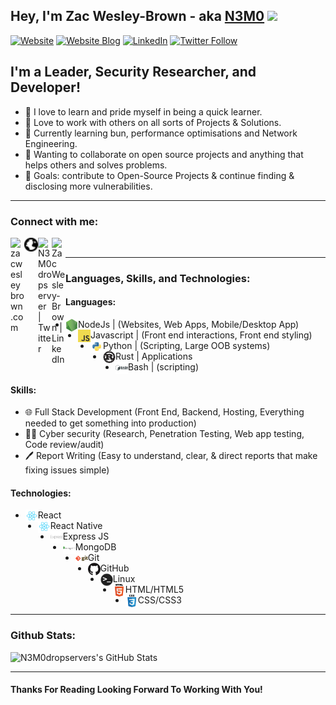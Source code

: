 ## Hey, I'm Zac Wesley-Brown - aka [N3M0][website] <img src="https://media.giphy.com/media/hvRJCLFzcasrR4ia7z/giphy.gif" width="25px">

[![Website](https://img.shields.io/website?label=ZacWesleyBrown.com&style=for-the-badge&url=https%3A%2F%2Fzacwesleybrown.com)](https://zacwesleybrown.com)
[![Website Blog](https://img.shields.io/website?label=My%20Blog&style=for-the-badge&url=https%3A%2F%2Fblog.zacwesleybrown.com)](https://blog.zacwesleybrown.com)
[![LinkedIn](https://img.shields.io/badge/LinkedIn-blue?label=Zac%20Wesley-Brown&style=for-the-badge&logo=linkedin&url=https://linkedin.com/in/zac-wesley-brown)](https://linkedin.com/in/zac-wesley-brown)
[![Twitter Follow](https://img.shields.io/twitter/follow/N3M0dropserver?color=1DA1F2&logo=twitter&style=for-the-badge)](https://twitter.com/intent/follow?original_referer=https%3A%2F%2Fgithub.com%2FN3M0dropserver&screen_name=N3M0dropserver)



## I'm a Leader, Security Researcher, and Developer!

- 📕 I love to learn and pride myself in being a quick learner.
- 🔭 Love to work with others on all sorts of Projects & Solutions.
- 🌱 Currently learning bun, performance optimisations and Network Engineering.
- 🤝 Wanting to collaborate on open source projects and anything that helps others and solves problems.
- 🎯 Goals: contribute to Open-Source Projects & continue finding & disclosing more vulnerabilities.

---

### Connect with me:

[<img align="left" alt="zacwesleybrown.com" width="22px" src="https://cdn.jsdelivr.net/npm/simple-icons@3.13.0/icons/googlemessages.svg" />][website]
[<img align="left" alt="blog.zacwesleybrown.com" width="22px" src="https://raw.githubusercontent.com/iconic/open-iconic/master/svg/globe.svg" />][blog]
[<img align="left" alt="N3M0dropserver | Twitter" width="22px" src="https://cdn.jsdelivr.net/npm/simple-icons@v3/icons/twitter.svg" />][twitter]
[<img align="left" alt="Zac Wesley-Brown | LinkedIn" width="22px" src="https://cdn.jsdelivr.net/npm/simple-icons@v3/icons/linkedin.svg" />][linkedin]
<br/>

---

### Languages, Skills, and Technologies:
#### Languages:
- <img align="left" alt="Node.js" width="20px" src="https://raw.githubusercontent.com/github/explore/80688e429a7d4ef2fca1e82350fe8e3517d3494d/topics/nodejs/nodejs.png"/> NodeJs | (Websites, Web Apps, Mobile/Desktop App)
- <img align="left" alt="JavaScript" width="20px" src="https://raw.githubusercontent.com/github/explore/80688e429a7d4ef2fca1e82350fe8e3517d3494d/topics/javascript/javascript.png"/> Javascript | (Front end interactions, Front end styling)
- <img align="left" alt="Python" width="20px" src="https://raw.githubusercontent.com/github/explore/e94815998e4e0713912fed477a1f346ec04c3da2/topics/python/python.png"/> Python | (Scripting, Large OOB systems)
- <img align="left" alt="Rust" width="20px" src="https://raw.githubusercontent.com/github/explore/e94815998e4e0713912fed477a1f346ec04c3da2/topics/rust/rust.png"/> Rust | Applications
- <img align="left" alt="Bash" width="20px" src="https://raw.githubusercontent.com/github/explore/e94815998e4e0713912fed477a1f346ec04c3da2/topics/bash/bash.png"/> Bash | (scripting)

#### Skills:
- 🌐 Full Stack Development (Front End, Backend, Hosting, Everything needed to get something into production)
- 👨‍💻 Cyber security (Research, Penetration Testing, Web app testing, Code review/audit)
- 🖊️ Report Writing (Easy to understand, clear, & direct reports that make fixing issues simple)

#### Technologies:
- <img align="left" alt="React" width="20px" src="https://raw.githubusercontent.com/github/explore/80688e429a7d4ef2fca1e82350fe8e3517d3494d/topics/react/react.png" /> React
- <img align="left" alt="React-Native" width="20px" src="https://raw.githubusercontent.com/github/explore/80688e429a7d4ef2fca1e82350fe8e3517d3494d/topics/react-native/react-native.png" /> React Native
- <img align="left" alt="Express" width="20px" src="https://raw.githubusercontent.com/github/explore/80688e429a7d4ef2fca1e82350fe8e3517d3494d/topics/express/express.png" /> Express JS
- <img align="left" alt="MongoDB" width="20px" src="https://raw.githubusercontent.com/github/explore/80688e429a7d4ef2fca1e82350fe8e3517d3494d/topics/mongodb/mongodb.png" /> MongoDB
- <img align="left" alt="Git" width="20px" src="https://raw.githubusercontent.com/github/explore/80688e429a7d4ef2fca1e82350fe8e3517d3494d/topics/git/git.png" /> Git
- <img align="left" alt="GitHub" width="20px" src="https://raw.githubusercontent.com/github/explore/78df643247d429f6cc873026c0622819ad797942/topics/github/github.png" /> GitHub
- <img align="left" alt="Terminal" width="20px" src="https://raw.githubusercontent.com/github/explore/80688e429a7d4ef2fca1e82350fe8e3517d3494d/topics/terminal/terminal.png" /> Linux
- <img align="left" alt="HTML5" width="20px" src="https://raw.githubusercontent.com/github/explore/80688e429a7d4ef2fca1e82350fe8e3517d3494d/topics/html/html.png" /> HTML/HTML5
- <img align="left" alt="CSS3" width="20px" src="https://raw.githubusercontent.com/github/explore/80688e429a7d4ef2fca1e82350fe8e3517d3494d/topics/css/css.png" /> CSS/CSS3

---

### Github Stats:
![N3M0dropservers's GitHub Stats](https://github-readme-stats.vercel.app/api?username=N3M0dropserver&show_icons=true&count_private=true&theme=tokyonight)

---

#### Thanks For Reading Looking Forward To Working With You!


<!-- ### 📕 Latest Blog Posts -->

[website]: https://zacwesleybrown.com
[blog]: https://blog.zacwesleybrown.com
[twitter]: https://twitter.com/N3M0dropserver
[linkedin]: https://linkedin.com/in/zac-wesley-brown
